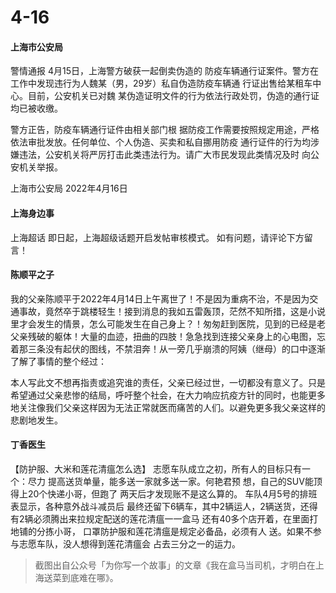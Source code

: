 # 4-16

#### 上海市公安局&#x20;

警情通报 4月15日，上海警方破获一起倒卖伪造的 防疫车辆通行证案件。警方在工作中发现违行为人魏某（男，29岁）私自伪造防疫车辆通 行证出售给某租车中心。目前，公安机关已对魏 某伪造证明文件的行为依法行政处罚，伪造的通行证均已被收缴。&#x20;

警方正告，防疫车辆通行证件由相关部门根 据防疫工作需要按照规定用途，严格依法审批发放。任何单位、个人伪造、买卖和私自挪用防疫 通行证件的行为均涉嫌违法，公安机关将严厉打击此类违法行为。请广大市民发现此类情况及时 向公安机关举报。&#x20;

上海市公安局 2022年4月16日

#### 上海身边事

&#x20;上海超话 即日起，上海超级话题开启发帖审核模式。 如有问题，请评论下方留言！

#### 陈顺平之子

我的父亲陈顺平于2022年4月14日上午离世了！不是因为重病不治，不是因为交通事故，竟然卒于跳楼轻生！接到消息的我如五雷轰顶，茫然不知所措，这是小说里才会发生的情景，怎么可能发生在自己身上？！匆匆赶到医院，见到的已经是老父亲残破的躯体！大量的血迹，扭曲的四肢！急急找到连接父亲身上的心电图，忘着那三条没有起伏的图线，不禁泪奔！从一旁几乎崩溃的阿姨（继母）的口中逐渐了解了事情的整个经过：&#x20;

本人写此文不想再指责或追究谁的责任，父亲已经过世，一切都没有意义了。只是希望通过父亲悲惨的结局，呼吁整个社会，在大力响应抗疫方针的同时，也能更多地关注像我们父亲这样因为无法正常就医而痛苦的人们。以避免更多我父亲这样的悲剧地发生。

#### 丁香医生

【防护服、大米和莲花清瘟怎么选】 志愿车队成立之初，所有人的目标只有一个：尽力 提高送货单量，能多送一家就多送一家。何艳君预 想，自己的SUV能顶得上20个快递小哥，但跑了 两天后才发现账不是这么算的。 车队4月5号的排班表显示，各种意外战斗减员后 最终还留下6辆车，其中2辆运人，2辆送货，还得 有2辆必须腾出来拉规定配送的莲花清瘟一一盒马 还有40多个店开着，在里面打地铺的分拣小哥， 口罩防护服和莲花清瘟是规定必备品，必须有人 送。如果不参与志愿车队，没人想得到莲花清瘟会 占去三分之一的运力。

> 截图出自公众号「为你写一个故事」的文章《​我在盒马当司机，才明白在上海送菜到底难在哪》。
